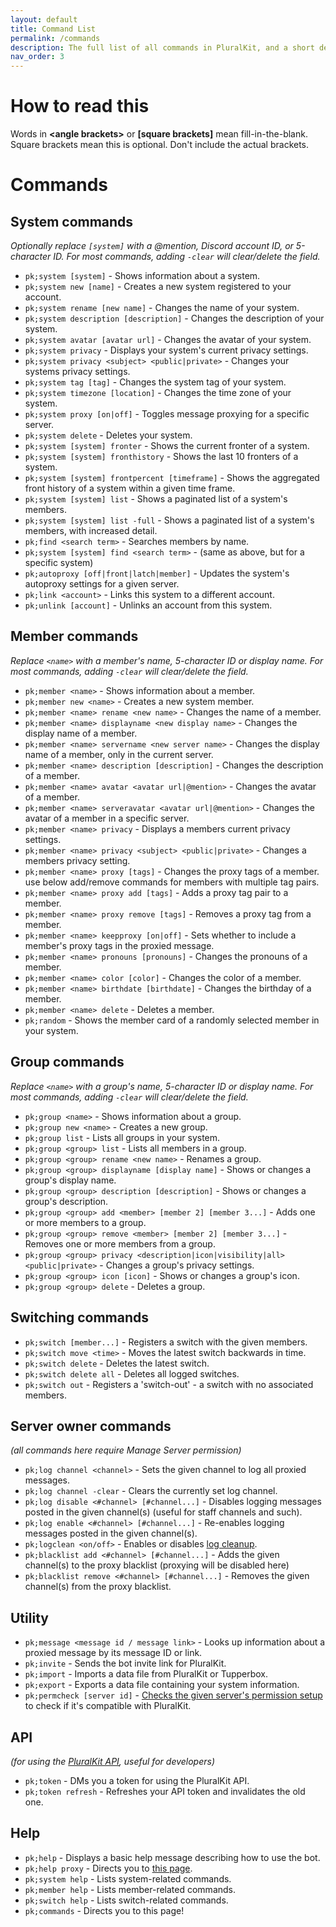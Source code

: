 ```yaml
---
layout: default
title: Command List
permalink: /commands
description: The full list of all commands in PluralKit, and a short description of what they do.
nav_order: 3
---
```


# How to read this
Words in **\<angle brackets>** or **[square brackets]** mean fill-in-the-blank. Square brackets mean this is optional. Don't include the actual brackets.

# Commands
## System commands
*Optionally replace `[system]` with a @mention, Discord account ID, or 5-character ID. For most commands, adding `-clear` will clear/delete the field.*
- `pk;system [system]` - Shows information about a system.
- `pk;system new [name]` - Creates a new system registered to your account.
- `pk;system rename [new name]` - Changes the name of your system.
- `pk;system description [description]` - Changes the description of your system.
- `pk;system avatar [avatar url]` - Changes the avatar of your system.
- `pk;system privacy` - Displays your system's current privacy settings.
- `pk;system privacy <subject> <public|private>` - Changes your systems privacy settings.
- `pk;system tag [tag]` - Changes the system tag of your system.
- `pk;system timezone [location]` - Changes the time zone of your system.
- `pk;system proxy [on|off]` - Toggles message proxying for a specific server. 
- `pk;system delete` - Deletes your system.
- `pk;system [system] fronter` - Shows the current fronter of a system.
- `pk;system [system] fronthistory` - Shows the last 10 fronters of a system.
- `pk;system [system] frontpercent [timeframe]` - Shows the aggregated front history of a system within a given time frame.
- `pk;system [system] list` - Shows a paginated list of a system's members.
- `pk;system [system] list -full` - Shows a paginated list of a system's members, with increased detail.
- `pk;find <search term>` - Searches members by name.
- `pk;system [system] find <search term>` - (same as above, but for a specific system)
- `pk;autoproxy [off|front|latch|member]` - Updates the system's autoproxy settings for a given server.
- `pk;link <account>` - Links this system to a different account.
- `pk;unlink [account]` - Unlinks an account from this system.

## Member commands
*Replace `<name>` with a member's name, 5-character ID or display name. For most commands, adding `-clear` will clear/delete the field.*
- `pk;member <name>` - Shows information about a member.
- `pk;member new <name>` - Creates a new system member.
- `pk;member <name> rename <new name>` - Changes the name of a member.
- `pk;member <name> displayname <new display name>` - Changes the display name of a member.
- `pk;member <name> servername <new server name>` - Changes the display name of a member, only in the current server.
- `pk;member <name> description [description]` - Changes the description of a member.
- `pk;member <name> avatar <avatar url|@mention>` - Changes the avatar of a member.
- `pk;member <name> serveravatar <avatar url|@mention>` - Changes the avatar of a member in a specific server.
- `pk;member <name> privacy` - Displays a members current privacy settings.
- `pk;member <name> privacy <subject> <public|private>` - Changes a members privacy setting.
- `pk;member <name> proxy [tags]` - Changes the proxy tags of a member. use below add/remove commands for members with multiple tag pairs.
- `pk;member <name> proxy add [tags]` - Adds a proxy tag pair to a member.
- `pk;member <name> proxy remove [tags]` - Removes a proxy tag from a member.
- `pk;member <name> keepproxy [on|off]` - Sets whether to include a member's proxy tags in the proxied message.
- `pk;member <name> pronouns [pronouns]` - Changes the pronouns of a member.
- `pk;member <name> color [color]` - Changes the color of a member.
- `pk;member <name> birthdate [birthdate]` - Changes the birthday of a member.
- `pk;member <name> delete` - Deletes a member.
- `pk;random` - Shows the member card of a randomly selected member in your system.

## Group commands
*Replace `<name>` with a group's name, 5-character ID or display name. For most commands, adding `-clear` will clear/delete the field.*
- `pk;group <name>` - Shows information about a group.
- `pk;group new <name>` - Creates a new group.
- `pk;group list` - Lists all groups in your system.
- `pk;group <group> list` - Lists all members in a group.
- `pk;group <group> rename <new name>` - Renames a group.
- `pk;group <group> displayname [display name]` - Shows or changes a group's display name.
- `pk;group <group> description [description]` - Shows or changes a group's description.
- `pk;group <group> add <member> [member 2] [member 3...]` - Adds one or more members to a group.
- `pk;group <group> remove <member> [member 2] [member 3...]` - Removes one or more members from a group.
- `pk;group <group> privacy <description|icon|visibility|all> <public|private>` - Changes a group's privacy settings.
- `pk;group <group> icon [icon]` - Shows or changes a group's icon.
- `pk;group <group> delete` - Deletes a group.

## Switching commands
- `pk;switch [member...]` - Registers a switch with the given members.
- `pk;switch move <time>` - Moves the latest switch backwards in time.
- `pk;switch delete` - Deletes the latest switch.
- `pk;switch delete all` - Deletes all logged switches.
- `pk;switch out` - Registers a 'switch-out' - a switch with no associated members.

## Server owner commands
*(all commands here require Manage Server permission)*
- `pk;log channel <channel>` - Sets the given channel to log all proxied messages.
- `pk;log channel -clear` - Clears the currently set log channel.
- `pk;log disable <#channel> [#channel...]` - Disables logging messages posted in the given channel(s) (useful for staff channels and such).
- `pk;log enable <#channel> [#channel...]` - Re-enables logging messages posted in the given channel(s).
- `pk;logclean <on/off>` - Enables or disables [log cleanup](./staff/compatibility.md#log-cleanup).
- `pk;blacklist add <#channel> [#channel...]` - Adds the given channel(s) to the proxy blacklist (proxying will be disabled here)
- `pk;blacklist remove <#channel> [#channel...]` - Removes the given channel(s) from the proxy blacklist.

## Utility
- `pk;message <message id / message link>` - Looks up information about a proxied message by its message ID or link.
- `pk;invite` - Sends the bot invite link for PluralKit.
- `pk;import` - Imports a data file from PluralKit or Tupperbox.
- `pk;export` - Exports a data file containing your system information.
- `pk;permcheck [server id]` - [Checks the given server's permission setup](./staff/permissions.md#permission-checker-command) to check if it's compatible with PluralKit.

## API
*(for using the [PluralKit API](./api-documentation.md), useful for developers)*
- `pk;token` - DMs you a token for using the PluralKit API.
- `pk;token refresh` - Refreshes your API token and invalidates the old one.

## Help
- `pk;help` - Displays a basic help message describing how to use the bot.
- `pk;help proxy` - Directs you to [this page](./user-guide.md#proxying).
- `pk;system help` - Lists system-related commands.
- `pk;member help` - Lists member-related commands.
- `pk;switch help` - Lists switch-related commands.
- `pk;commands` - Directs you to this page!